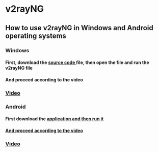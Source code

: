 # v2rayNG
<h2>How to use v2rayNG in Windows and Android operating systems</h2>

<h3>Windows</h3>
<h4>First, download the <a href="https://dl.secplus.xyz/document/Windows/v2rayN-Core.zip" >source code </a> file, then open the file and run the v2rayNG file</h4><h4>And proceed according to the video</h4>

<h3><a href="https://dl.secplus.xyz/video/v2rayNG%20Windows.mp4" >Video</a></h3>


<h3>Android</h3>

<h4>First download the <a href="https://dl.secplus.xyz/document/Android/v2rayNG.apk" >application and then run it</h4><h4>And proceed according to the video</h4>
  
<h3><a href="https://dl.secplus.xyz/video/v2rayNG%20Android.mp4" >Video</a></h3>

